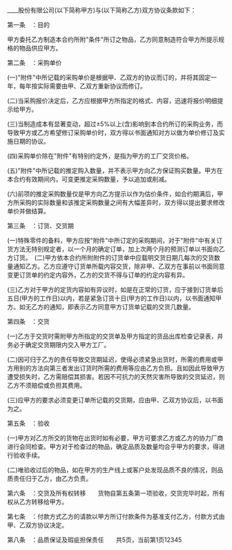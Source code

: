 
 


____股份有限公司(以下简称甲方)与(以下简称乙方)双方协议条款如下：


第一条　：目的


甲方委托乙方制造本合约所附"条件"所订之物品，乙方同意制造符合甲方所提示规格的物品供应甲方。


第二条　：采购单价


(一)"附件"中所记载的采购单价是根据甲、乙双方的协议而订的，并将其固定一年，每年按实际需要由甲、乙双方重新协议而修订。


(二)当采购报价决定后，乙方应根据甲方所指定的格式、内容，迅速将报价明细提示给甲方。


(三)当制造成本有显著变动，超过±5%以上(含)影响到本合约所订的采购业务，而导致甲方或乙方希望修订采购单价时，双方得以书面通知对方以做为单价修订及实施日期的协议。


(四)采购单价除在"附件"有特别约定外，是指为甲方的工厂交货价格。


(五)"附件"中所记载的推定购入数量，并不表示甲方向乙方保证购买数量。甲方在本合约有效期间内，可变更推定采购数量，予以追加或削减。


(六)前项的推定采购数量仅是甲方向乙方提示以作为估价条件，如合约期满后，甲方所采购的实际数量和该推定采购数量之间有大幅差异时，双方得以提出要求修改单价并做结算。


第三条　：订货、交货期


(一)特殊零件的备料，甲方应按"附件"中所订定的采购期间，对于"附件"中有关订货方法无特别规定者，以一个月的确定订单，加上次两个月的预测订单以书面向乙方订货。　(二)甲方依本合约所附附件的订货单中应载明交货日期几每次的交货数量通知乙方。乙方应遵守订货单所载内容交货，除非甲、乙双方在事前以书面同意变更订货单的约定内容外，乙方的交货不得与订单的约定内容有异。


(三)乙方对于甲方的定货内容如有异议时，如是在正常的订货，应于接到订货单后五日(甲方的工作日)以内，若是紧急订货十日(甲方的工作日)以内，以书面通知甲方。如无乙方的通知，即表示乙方同意甲方订货单记载的交货几数量。


第四条　：交货


(一)乙方于交货时需附甲方所指定的交货单及甲方指定的货品出库检查记录表，并务必于确定交货期限内交入甲方工厂。


(二)因可归于乙方的责任导致交货期延迟，使得必须紧急出货时，所需的费用或甲方用别的方法向第三者发出订货时所需的费用等应由乙方负担。且如因此导致甲方遭受损失时，乙方需赔偿其损害。若因不可抗力的天然灾害所导致的交货延迟，则乙方不须赔偿或负担其费用。


(三)应甲方的要求必须变更订单所记载的交货期，应由甲、乙双方协议后，以书面为之。


第五条　：验收


(一)甲方对乙方所交的货物在出货时如有必要，甲方可要求乙方或乙方的协力厂商进行会同检查。甲方对于检查过的物品，确定品质及数量均合乎甲方的要求，得进行验收手续。


(二)唯验收过后的物品，如在甲方的生产线上或客户处发现品质不良的情况，则品质责任归于乙方，由乙方负责。


第六条　：交货及所有权转移　　货物自第五条第一项验收，交货完毕时起，所有权从乙方转移给甲方。


第七条　：付款方式乙方的请款以甲方所订付款条件为基准支付乙方，付款方式由甲、乙双方协议决定。


第八条　：品质保证及瑕疵担保责任　　共5页，当前第1页12345
 


 

 
 
 
 
 
  


  
 

  


  


  
 
 
 
 

